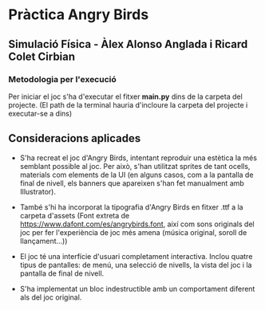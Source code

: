 # Pràctica Angry Birds
## Simulació Física - Àlex Alonso Anglada i Ricard Colet Cirbian

### Metodologia per l'execució
Per iniciar el joc s'ha d'executar el fitxer **main.py** dins de la carpeta del projecte. 
(El path de la terminal hauria d'incloure la carpeta del projecte i executar-se a dins)

## Consideracions aplicades

 - S'ha recreat el joc d'Angry Birds, intentant reproduir una estètica la més semblant possible al joc. Per això, s'han utilitzat sprites de tant ocells, materials com elements de la UI (en alguns casos, com a la pantalla de final de nivell, els banners que apareixen s'han fet manualment amb Illustrator). 

- També s'hi ha incorporat la tipografia d'Angry Birds en fitxer .ttf a la carpeta d'assets (Font extreta de https://www.dafont.com/es/angrybirds.font, així com sons originals del joc per fer l'experiència de joc més amena (música original, soroll de llançament...))

 - El joc té una interfície d'usuari completament interactiva. Inclou quatre tipus de pantalles: de menú, una selecció de nivells, la vista del joc i la pantalla de final de nivell. 

 - S'ha implementat un bloc indestructible amb un comportament diferent als del joc original.











